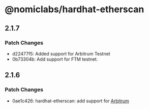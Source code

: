 # @nomiclabs/hardhat-etherscan

## 2.1.7

### Patch Changes

- d22477f5: Added support for Arbitrum Testnet
- 0b73304b: Add support for FTM testnet.

## 2.1.6

### Patch Changes

- 0ae1c426: hardhat-etherscan: add support for [Arbitrum](https://github.com/OffchainLabs/arbitrum)
